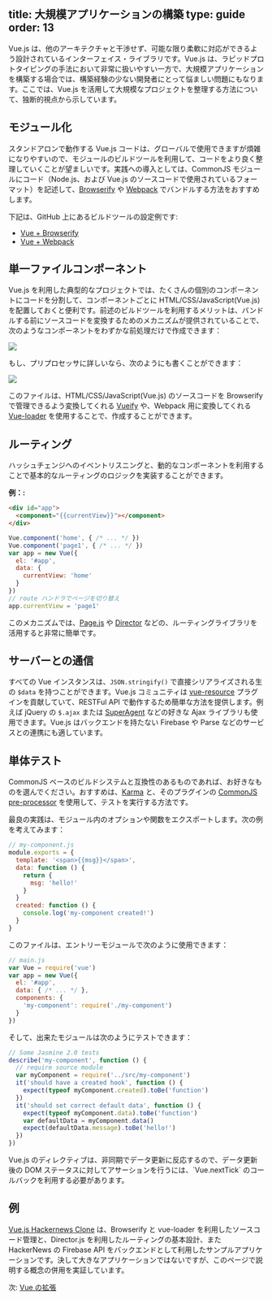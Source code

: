 title: 大規模アプリケーションの構築
type: guide
order: 13
---

Vue.js は、他のアーキテクチャと干渉せず、可能な限り柔軟に対応ができるよう設計されているインターフェイス・ライブラリです。Vue.js は、ラピッドプロトタイピングの手法において非常に扱いやすい一方で、大規模アプリケーションを構築する場合では、構築経験の少ない開発者にとって悩ましい問題にもなります。ここでは、Vue.js を活用して大規模なプロジェクトを整理する方法について、独断的視点から示しています。

## モジュール化

スタンドアロンで動作する Vue.js コードは、グローバルで使用できますが煩雑になりやすいので、モジュールのビルドツールを利用して、コードをより良く整理していくことが望ましいです。実践への導入としては、CommonJS モジュールにコード（Node.js、および Vue.js のソースコードで使用されているフォーマット）を記述して、[Browserify](http://browserify.org/) や [Webpack](http://webpack.github.io/) でバンドルする方法をおすすめします。

下記は、GitHub 上にあるビルドツールの設定例です:

- [Vue + Browserify](https://github.com/vuejs/vue-browserify-example)
- [Vue + Webpack](https://github.com/vuejs/vue-webpack-example)

## 単一ファイルコンポーネント

Vue.js を利用した典型的なプロジェクトでは、たくさんの個別のコンポーネントにコードを分割して、コンポーネントごとに HTML/CSS/JavaScript(Vue.js) を配置しておくと便利です。前述のビルドツールを利用するメリットは、バンドルする前にソースコードを変換するためのメカニズムが提供されていることで、次のようなコンポーネントをわずかな前処理だけで作成できます：

<img src="/images/vueify.png">

もし、プリプロセッサに詳しいなら、次のようにも書くことができます：

<img src="/images/vueify_with_pre.png">

このファイルは、HTML/CSS/JavaScript(Vue.js) のソースコードを Browserify で管理できるよう変換してくれる [Vueify](https://github.com/vuejs/vueify) や、Webpack 用に変換してくれる [Vue-loader](https://github.com/vuejs/vue-loader) を使用することで、作成することができます。

## ルーティング

ハッシュチェンジへのイベントリスニングと、動的なコンポーネントを利用することで基本的なルーティングのロジックを実装することができます。

**例：:**

``` html
<div id="app">
  <component="{{currentView}}"></component>
</div>
```

``` js
Vue.component('home', { /* ... */ })
Vue.component('page1', { /* ... */ })
var app = new Vue({
  el: '#app',
  data: {
    currentView: 'home'
  }
})
// route ハンドラでページを切り替え
app.currentView = 'page1'
```

このメカニズムでは、[Page.js](https://github.com/visionmedia/page.js) や [Director](https://github.com/flatiron/director) などの、ルーティングライブラリを活用すると非常に簡単です。

## サーバーとの通信

すべての Vue インスタンスは、`JSON.stringify()` で直接シリアライズされる生の `$data` を持つことができます。Vue.js コミュニティは [vue-resource](https://github.com/vuejs/vue-resource) プラグインを貢献していて、RESTFul API で動作するため簡単な方法を提供します。例えば jQuery の `$.ajax` または [SuperAgent](https://github.com/visionmedia/superagent) などの好きな Ajax ライブラリも使用できます。Vue.js はバックエンドを持たない Firebase や Parse などのサービスとの連携にも適しています。

## 単体テスト

CommonJS ベースのビルドシステムと互換性のあるものであれば、お好きなものを選んでください。おすすめは、[Karma](http://karma-runner.github.io/0.12/index.html) と、そのプラグインの [CommonJS pre-processor](https://github.com/karma-runner/karma-commonjs) を使用して、テストを実行する方法です。

最良の実践は、モジュール内のオプションや関数をエクスポートします。次の例を考えてみます：

``` js
// my-component.js
module.exports = {
  template: '<span>{{msg}}</span>',
  data: function () {
    return {
      msg: 'hello!'
    }
  }
  created: function () {
    console.log('my-component created!')
  }
}
```

このファイルは、エントリーモジュールで次のように使用できます：

``` js
// main.js
var Vue = require('vue')
var app = new Vue({
  el: '#app',
  data: { /* ... */ },
  components: {
    'my-component': require('./my-component')
  }
})
```

そして、出来たモジュールは次のようにテストできます：

``` js
// Some Jasmine 2.0 tests
describe('my-component', function () {  
  // require source module
  var myComponent = require('../src/my-component')
  it('should have a created hook', function () {
    expect(typeof myComponent.created).toBe('function')
  })
  it('should set correct default data', function () {
    expect(typeof myComponent.data).toBe('function')
    var defaultData = myComponent.data()
    expect(defaultData.message).toBe('hello!')
  })
})
```

<p class="tip">Vue.js のディレクティブは、非同期でデータ更新に反応するので、データ更新後の DOM ステータスに対してアサーションを行うには、`Vue.nextTick` のコールバックを利用する必要があります。</p>

## 例

[Vue.js Hackernews Clone](https://github.com/yyx990803/vue-hackernews) は、Browserify と vue-loader を利用したソースコード管理と、Director.js を利用したルーティングの基本設計、また HackerNews の Firebase API をバックエンドとして利用したサンプルアプリケーションです。決して大きなアプリケーションではないですが、このページで説明する概念の併用を実証しています。

次: [Vue の拡張](/guide/extending.html)
